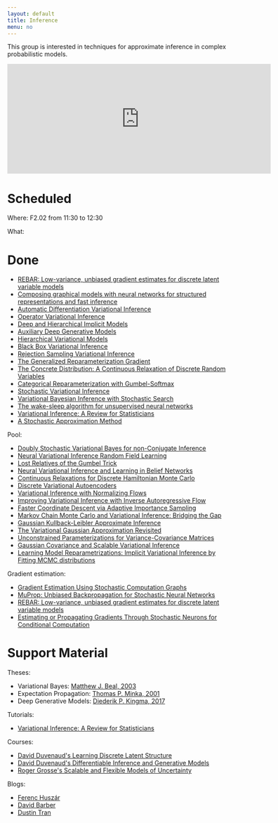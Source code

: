 ```yaml
---
layout: default
title: Inference
menu: no
---
```


This group is interested in techniques for approximate inference in complex probabilistic models.


<iframe src="https://calendar.google.com/calendar/embed?mode=AGENDA&amp;height=250&amp;wkst=2&amp;bgcolor=%23FFFFFF&amp;src=oa6cmu8nbg8iet2j07d9tobs1c%40group.calendar.google.com&amp;color=%236E6E41&amp;ctz=Europe%2FAmsterdam" style="border-width:0" width="600" height="250" frameborder="0" scrolling="no"></iframe>


# Scheduled

Where: F2.02 from 11:30 to 12:30

What: 



# Done

* [REBAR: Low-variance, unbiased gradient estimates for discrete latent variable models](https://arxiv.org/pdf/1703.07370.pdf)
* [Composing graphical models with neural networks for structured representations and fast inference](https://arxiv.org/abs/1603.06277)
* [Automatic Differentiation Variational Inference](https://arxiv.org/pdf/1603.00788.pdf)
* [Operator Variational Inference](https://arxiv.org/pdf/1610.09033.pdf)
* [Deep and Hierarchical Implicit Models](https://arxiv.org/pdf/1702.08896.pdf)
* [Auxiliary Deep Generative Models]( https://arxiv.org/pdf/1602.05473.pdf)
* [Hierarchical Variational Models](https://arxiv.org/pdf/1511.02386.pdf)
* [Black Box Variational Inference](https://arxiv.org/pdf/1401.0118.pdf)
* [Rejection Sampling Variational Inference](https://arxiv.org/pdf/1610.05683.pdf)
* [The Generalized Reparameterization Gradient](https://arxiv.org/pdf/1610.02287.pdf)
* [The Concrete Distribution: A Continuous Relaxation of Discrete Random Variables](https://arxiv.org/pdf/1611.00712.pdf)
* [Categorical Reparameterization with Gumbel-Softmax](https://arxiv.org/pdf/1611.01144.pdf)
* [Stochastic Variational Inference](https://arxiv.org/pdf/1206.7051.pdf)
* [Variational Bayesian Inference with Stochastic Search](https://arxiv.org/pdf/1206.6430.pdf)
* [The wake-sleep algorithm for unsupervised neural networks](http://www.cs.toronto.edu/~fritz/absps/ws.pdf)
* [Variational Inference: A Review for Statisticians](https://arxiv.org/pdf/1601.00670.pdf)
* [A Stochastic Approximation Method](https://www.jstor.org/stable/2236626)


Pool:

* [Doubly Stochastic Variational Bayes for non-Conjugate Inference](http://jmlr.org/proceedings/papers/v32/titsias14.pdf)
* [Neural Variational Inference Random Field Learning](https://openreview.net/pdf?id=ZY9x1mJ3zS5Pk8ELfEjD)
* [Lost Relatives of the Gumbel Trick](https://arxiv.org/pdf/1706.04161.pdf)
* [Neural Variational Inference and Learning in Belief Networks](https://arxiv.org/pdf/1402.0030.pdf)
* [Continuous Relaxations for Discrete Hamiltonian Monte Carlo](https://papers.nips.cc/paper/4652-continuous-relaxations-for-discrete-hamiltonian-monte-carlo.pdf)
* [Discrete Variational Autoencoders](https://arxiv.org/abs/1609.02200)
* [Variational Inference with Normalizing Flows](http://jmlr.org/proceedings/papers/v37/rezende15.pdf)
* [Improving Variational Inference with Inverse Autoregressive Flow](https://arxiv.org/pdf/1606.04934.pdf)
* [Faster Coordinate Descent via Adaptive Importance Sampling](https://arxiv.org/pdf/1703.02518.pdf)
* [Markov Chain Monte Carlo and Variational Inference: Bridging the Gap](http://proceedings.mlr.press/v37/salimans15.pdf)
* [Gaussian Kullback-Leibler Approximate Inference](http://www.jmlr.org/papers/volume14/challis13a/challis13a.pdf)
* [The Variational Gaussian Approximation Revisited](https://pdfs.semanticscholar.org/48dc/1de73230c3b1ff15d5aa20132fbdc31ad7d5.pdf)
* [Unconstrained Parameterizations for Variance-Covariance Matrices](http://citeseerx.ist.psu.edu/viewdoc/download?doi=10.1.1.31.494&rep=rep1&type=pdf)
* [Gaussian Covariance and Scalable Variational Inference](https://pdfs.semanticscholar.org/b024/1a272affef1e5230e6fa3cc3e19143785fa6.pdf)
* [Learning Model Reparametrizations: Implicit Variational Inference by Fitting MCMC distributions](https://arxiv.org/pdf/1708.01529.pdf)


Gradient estimation:

* [Gradient Estimation Using Stochastic Computation Graphs](https://arxiv.org/abs/1506.05254)
* [MuProp: Unbiased Backpropagation for Stochastic Neural Networks](https://arxiv.org/abs/1511.05176)
* [REBAR: Low-variance, unbiased gradient estimates for discrete latent variable models](https://arxiv.org/pdf/1703.07370.pdf)
* [Estimating or Propagating Gradients Through Stochastic Neurons for Conditional Computation](https://arxiv.org/abs/1308.3432)

# Support Material


Theses:

* Variational Bayes: [Matthew J. Beal, 2003](https://www.cse.buffalo.edu//faculty/mbeal/papers/beal03.pdf)
* Expectation Propagation: [Thomas P. Minka, 2001](https://tminka.github.io/papers/ep/minka-thesis.pdf)
* Deep Generative Models: [Diederik P. Kingma, 2017](https://www.dropbox.com/s/v6ua3d9yt44vgb3/cover_and_thesis.pdf?dl=1)

Tutorials:

* [Variational Inference: A Review for Statisticians](https://arxiv.org/pdf/1601.00670.pdf)


Courses:

* [David Duvenaud's Learning Discrete Latent Structure](https://duvenaud.github.io/learn-discrete)
* [David Duvenaud's Differentiable Inference and Generative Models](https://www.cs.toronto.edu/~duvenaud/courses/csc2541/index.html)
* [Roger Grosse's Scalable and Flexible Models of Uncertainty](https://csc2541-f17.github.io)

Blogs:

* [Ferenc Huszár](http://www.inference.vc)
* [David Barber](https://davidbarber.github.io/blog)
* [Dustin Tran](http://dustintran.com/blog)
